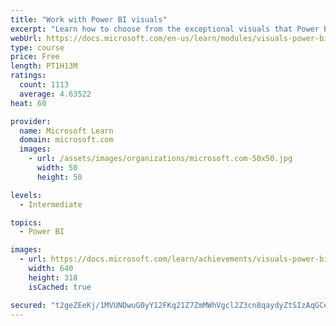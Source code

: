 ```yaml
---
title: "Work with Power BI visuals"
excerpt: "Learn how to choose from the exceptional visuals that Power BI makes available to you. Formatting visuals will direct the user’s attention to exactly where you want it, while helping to make the visual easier to read and interpret. You will also learn about how to use key performance indicators (KPIs)."
webUrl: https://docs.microsoft.com/en-us/learn/modules/visuals-power-bi/
type: course
price: Free
length: PT1H13M
ratings:
  count: 1113
  average: 4.63522
heat: 60

provider:
  name: Microsoft Learn
  domain: microsoft.com
  images:
    - url: /assets/images/organizations/microsoft.com-50x50.jpg
      width: 50
      height: 50

levels:
  - Intermediate

topics:
  - Power BI

images:
  - url: https://docs.microsoft.com/learn/achievements/visuals-power-bi-social.png
    width: 640
    height: 318
    isCached: true

secured: "t2geZEeKj/1MVUNDwuG0yY12FKq21Z7ZmMWhVgcl2Z3cn8qaydyZtSIzAqGCe2RFnr/h0GU2PP/3HFJ0Ze8Nur4YThDm+QaC9y2oIybn336I/FGiRajbi/5GjGqJwKB4ga4lTz5HmcXPey6G4R/pd4QpSLxqcGz0WXFuzoox3agPoACaIIKASsr+O3gZb5TDg18kXQIeZxBY984kRJJXuBduPPlqvr3lDFTk0GFrCrhl1kDDvJeBVsUZ+qou13zYHl7Fo2Rjew5ohCuJ0IHujg6Aw+o0aJIJe57xK1wpTC6Ec0A+5OOKQkAZ8YGWdV3y1yWMP18OlljrZ2apgCwV4DJo5NTOAXXIQpPcPCAmj//0zV80eiy/9ZMwF2qKr6re8jqhjwuebEsanlRKJ4bUSDeFyky2znt+plT295NrxyY=;Bkp533voG0eYZe1LN5OX0g=="
---
```


